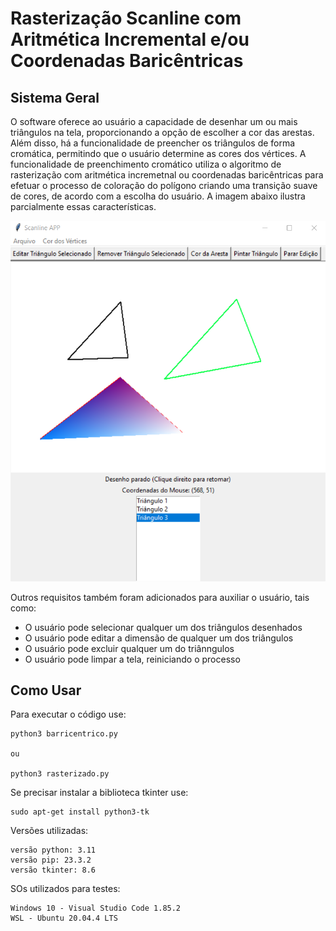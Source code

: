 # Rasterização Scanline com Aritmética Incremental e/ou Coordenadas Baricêntricas

## Sistema Geral
O software oferece ao usuário a capacidade de desenhar um ou mais triângulos na tela, proporcionando a opção de escolher a cor das arestas. Além disso, há a funcionalidade de preencher os triângulos de forma cromática, permitindo que o usuário determine as cores dos vértices. A funcionalidade de preenchimento cromático utiliza o algoritmo de rasterização com aritmética incremetnal ou coordenadas baricêntricas para efetuar o processo de coloração do polígono criando uma transição suave de cores, de acordo com a escolha do usuário. A imagem abaixo ilustra parcialmente essas características.

![representacao_app](./representacao_app.PNG)

Outros requisitos também foram adicionados para auxiliar o usuário, tais como:
- O usuário pode selecionar qualquer um dos triângulos desenhados
- O usuário pode editar a dimensão de qualquer um dos triângulos
- O usuário pode excluir qualquer um do triânngulos
- O usuário pode limpar a tela, reiniciando o processo

## Como Usar
Para executar o código use:
``` 
python3 barricentrico.py 

ou

python3 rasterizado.py
```
Se precisar instalar a biblioteca tkinter use:
```
sudo apt-get install python3-tk
```
Versões utilizadas:
```
versão python: 3.11
versão pip: 23.3.2
versão tkinter: 8.6
```
SOs utilizados para testes:
```
Windows 10 - Visual Studio Code 1.85.2 
WSL - Ubuntu 20.04.4 LTS
```
